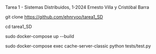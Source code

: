 Tarea 1 - Sistemas Distribuidos, 1-2024
Ernesto Villa y Cristóbal Barra


git clone https://github.com/ehnryoo/tarea1_SD

cd tarea1_SD

sudo docker-compose up --build 



sudo docker-compose exec cache-server-classic python tests/test.py
